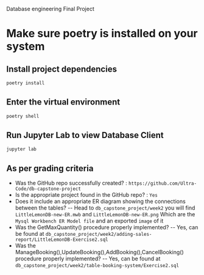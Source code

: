 Database engineering Final Project

# Make sure poetry is installed on your system

## Install project dependencies
```zsh
poetry install
```

## Enter the virtual environment
```zsh
poetry shell
```

## Run Jupyter Lab to view Database Client
```zsh
jupyter lab
```


## As per grading criteria

- Was the GitHub repo successfully created? : `https://github.com/Ultra-Code/db-capstone-project`
- Is the appropriate project found in the GitHub repo? : `Yes`
- Does it include an appropriate ER diagram showing the connections between the tables?
-- Head to `db_capstone_project/week2` you will find `LittleLemonDB-new-ER.mwb` and `LittleLemonDB-new-ER.png` Which are the `Mysql Workbench ER Model file` and an exported `image` of it
- Was the GetMaxQuantity() procedure properly implemented?
-- Yes, can be found at `db_capstone_project/week2/adding-sales-report/LittleLemonDB-Exercise2.sql`
- Was the ManageBooking(),UpdateBooking(),AddBooking(),CancelBooking() procedure properly implemented?
-- Yes, can be found at `db_capstone_project/week2/table-booking-system/Exercise2.sql`
